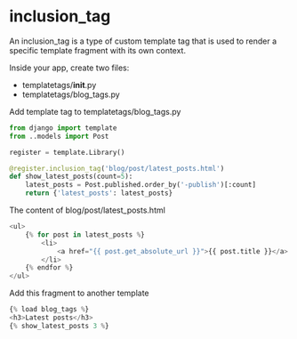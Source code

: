# inclusion_tag

An inclusion_tag is a type of custom template tag that is used to render a specific template fragment with its own context. 

Inside your app, create two files:
* templatetags/__init__.py
* templatetags/blog_tags.py

Add template tag to templatetags/blog_tags.py

```python
from django import template
from ..models import Post

register = template.Library()

@register.inclusion_tag('blog/post/latest_posts.html')
def show_latest_posts(count=5):
    latest_posts = Post.published.order_by('-publish')[:count]
    return {'latest_posts': latest_posts}
```

The content of blog/post/latest_posts.html
```python
<ul>
    {% for post in latest_posts %}
        <li>
            <a href="{{ post.get_absolute_url }}">{{ post.title }}</a>
        </li>
    {% endfor %}
</ul>
```

Add this fragment to another template
```python
{% load blog_tags %}
<h3>Latest posts</h3>
{% show_latest_posts 3 %}
```
